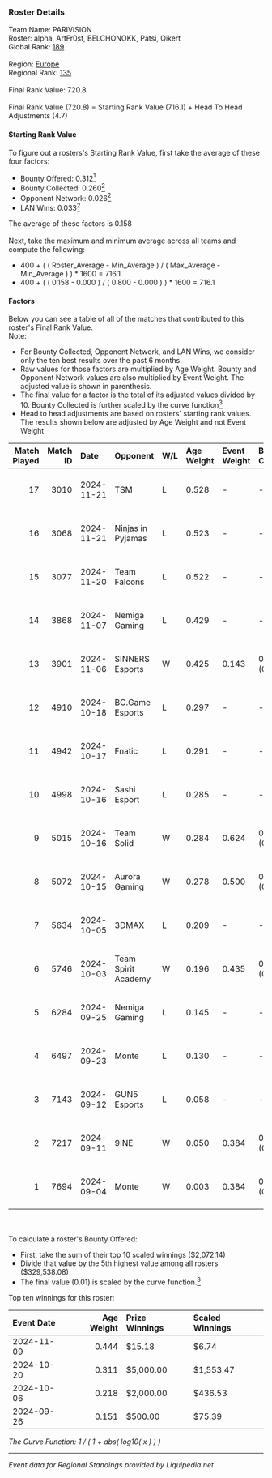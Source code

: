 ### Roster Details<br />
Team Name: PARIVISION<br />
Roster: alpha, ArtFr0st, BELCHONOKK, Patsi, Qikert<br />
Global Rank: [189](../standings_global.md)<br />
<br />
Region: [Europe]( ../standings_europe.md)<br />
Regional Rank: [135]( ../standings_europe.md)<br />
<br />
Final Rank Value:  720.8<br />
<br />
Final Rank Value (720.8) = Starting Rank Value (716.1) + Head To Head Adjustments (4.7)<br />

#### Starting Rank Value<br />
To figure out a rosters's Starting Rank Value, first take the average of these four factors:<br />
- Bounty Offered: 0.312[<sup>1</sup>](#table2)
- Bounty Collected: 0.260[<sup>2</sup>](#table1)
- Opponent Network: 0.026[<sup>2</sup>](#table1)
- LAN Wins: 0.033[<sup>2</sup>](#table1)

The average of these factors is 0.158<br />
<br />
Next, take the maximum and minimum average across all teams and compute the following:<br />
- 400 + ( ( Roster_Average - Min_Average ) / ( Max_Average - Min_Average ) ) * 1600 = 716.1
- 400 + ( ( 0.158 - 0.000 ) / ( 0.800 - 0.000 ) ) * 1600 = 716.1


#### Factors<br />
Below you can see a table of all of the matches that contributed to this roster's Final Rank Value.<br />
Note:<br />

- For Bounty Collected, Opponent Network, and LAN Wins, we consider only the ten best results over the past 6 months.
- Raw values for those factors are multiplied by Age Weight. Bounty and Opponent Network values are also multiplied by Event Weight. The adjusted value is shown in parenthesis.
- The final value for a factor is the total of its adjusted values divided by 10. Bounty Collected is further scaled by the curve function[<sup>3</sup>](#curveFunction)
- Head to head adjustments are based on rosters' starting rank values. The results shown below are adjusted by Age Weight and not Event Weight
<span id="table1"></span><br />


| Match Played | Match ID | Date       | Opponent            | W/L | Age Weight | Event Weight | Bounty Collected | Opponent Network | LAN Wins  | H2H Adj. | Roster                                     |
| -: | -: | :- | :- | :- | :- | :- | :- | :- | :- | -: | :- |
|           17 |     3010 | 2024-11-21 | TSM                 | L   | 0.528      | -            | -                | -                | -         |    -7.81 | alpha, ArtFr0st, BELCHONOKK, Patsi, Qikert |
|           16 |     3068 | 2024-11-21 | Ninjas in Pyjamas   | L   | 0.523      | -            | -                | -                | -         |    -5.07 | alpha, ArtFr0st, BELCHONOKK, Patsi, Qikert |
|           15 |     3077 | 2024-11-20 | Team Falcons        | L   | 0.522      | -            | -                | -                | -         |    -0.02 | alpha, ArtFr0st, BELCHONOKK, Patsi, Qikert |
|           14 |     3868 | 2024-11-07 | Nemiga Gaming       | L   | 0.429      | -            | -                | -                | -         |    -2.08 | alpha, ArtFr0st, BELCHONOKK, Patsi, Qikert |
|           13 |     3901 | 2024-11-06 | SINNERS Esports     | W   | 0.425      | 0.143        | 0.027 (0.002)    | 0.446 (0.027)    | 0 (0.000) |     9.85 | alpha, ArtFr0st, BELCHONOKK, Patsi, Qikert |
|           12 |     4910 | 2024-10-18 | BC.Game Esports     | L   | 0.297      | -            | -                | -                | -         |    -1.44 | alpha, ArtFr0st, BELCHONOKK, Patsi, Qikert |
|           11 |     4942 | 2024-10-17 | Fnatic              | L   | 0.291      | -            | -                | -                | -         |    -1.23 | alpha, ArtFr0st, BELCHONOKK, Patsi, Qikert |
|           10 |     4998 | 2024-10-16 | Sashi Esport        | L   | 0.285      | -            | -                | -                | -         |    -2.01 | alpha, ArtFr0st, BELCHONOKK, Patsi, Qikert |
|            9 |     5015 | 2024-10-16 | Team Solid          | W   | 0.284      | 0.624        | 0.023 (0.004)    | 0.555 (0.098)    | 1 (0.284) |     5.82 | alpha, ArtFr0st, BELCHONOKK, Patsi, Qikert |
|            8 |     5072 | 2024-10-15 | Aurora Gaming       | W   | 0.278      | 0.500        | 0.019 (0.003)    | 0.514 (0.071)    | 0 (0.000) |     5.58 | alpha, ArtFr0st, BELCHONOKK, Patsi, Qikert |
|            7 |     5634 | 2024-10-05 | 3DMAX               | L   | 0.209      | -            | -                | -                | -         |    -0.05 | alpha, ArtFr0st, BELCHONOKK, Patsi, Qikert |
|            6 |     5746 | 2024-10-03 | Team Spirit Academy | W   | 0.196      | 0.435        | 0.068 (0.006)    | 0.702 (0.060)    | 0 (0.000) |     4.74 | alpha, ArtFr0st, BELCHONOKK, Patsi, Qikert |
|            5 |     6284 | 2024-09-25 | Nemiga Gaming       | L   | 0.145      | -            | -                | -                | -         |    -0.73 | alpha, ArtFr0st, BELCHONOKK, Patsi, Qikert |
|            4 |     6497 | 2024-09-23 | Monte               | L   | 0.130      | -            | -                | -                | -         |    -1.35 | alpha, ArtFr0st, BELCHONOKK, Patsi, Qikert |
|            3 |     7143 | 2024-09-12 | GUN5 Esports        | L   | 0.058      | -            | -                | -                | -         |    -0.42 | alpha, ArtFr0st, BELCHONOKK, Patsi, Qikert |
|            2 |     7217 | 2024-09-11 | 9INE                | W   | 0.050      | 0.384        | 0.011 (0.000)    | 0.217 (0.004)    | 0 (0.000) |     0.87 | alpha, ArtFr0st, BELCHONOKK, Patsi, Qikert |
|            1 |     7694 | 2024-09-04 | Monte               | W   | 0.003      | 0.384        | 0.029 (0.000)    | 0.235 (0.000)    | 0 (0.000) |     0.06 | alpha, ArtFr0st, BELCHONOKK, Patsi, Qikert |

<br />
<span id="table2"></span><br />
To calculate a roster's Bounty Offered:<br />

- First, take the sum of their top 10 scaled winnings ($2,072.14)
- Divide that value by the 5th highest value among all rosters ($329,538.08)
- The final value (0.01) is scaled by the curve function.[<sup>3</sup>](#curveFunction)

Top ten winnings for this roster:<br />

| Event Date | Age Weight | Prize Winnings | Scaled Winnings |
| :- | -: | :- | :- |
| 2024-11-09 |      0.444 | $15.18         | $6.74           |
| 2024-10-20 |      0.311 | $5,000.00      | $1,553.47       |
| 2024-10-06 |      0.218 | $2,000.00      | $436.53         |
| 2024-09-26 |      0.151 | $500.00        | $75.39          |


<span id="curveFunction"></span>_The Curve Function: 1 / ( 1 + abs( log10( x ) ) )_<br />

---
_Event data for Regional Standings provided by Liquipedia.net_<br />
